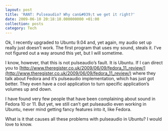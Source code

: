 ```yaml
---
layout: post
title: 'RANT: Pulseaudio? Why can&#039;t we get it right?'
date: 2009-06-10 20:18:10.000000000 +01:00
collection: posts
category: Tech
---
```


Ok, I recently upgraded to Ubuntu 9.04 and, yet again, my audio set up really just doesn’t work. The first program that uses my sound, steals it. I’ve not figured out a way around this yet, but I will sometime.

I know, however, that this is not pulseaudio’s fault. It is Ubuntu. If I can direct you to [http://www.theregister.co.uk/2009/06/09/fedora_11_review/](http://www.theregister.co.uk/2009/06/09/fedora_11_review/) where they talk about Fedora and it’s pulseaudio implementation, which has just got better. They even have a cool application to turn specific application’s volumes up and down.

I have found very few people that have been complaining about sound in Fedora 10 or 11. But yet, we still can’t get pulseaudio even working in Ubuntu, never mind getting fancy features into it, like Fedora.

What is it that causes all these problems with pulseaudio in Ubuntu? I would love to know.
